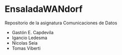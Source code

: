 # EnsaladaWANdorf

Repositorio de la asignatura Comunicaciones de Datos

- Gastón E. Capdevila
- Igancio Ledesma
- Nicolas Seia
- Tomas Viberti 
